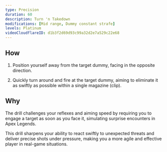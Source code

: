 ```yaml
---
type: Precision
duration: 60
description: Turn 'n Takedown
modifications: [Mid range, Dummy constant strafe]
levels: Platinum
videoCloudflareID: d1b3f2d69d93c99a32d2e7a529c22e68
---
```


## How

1. Position yourself away from the target dummy, facing in the opposite direction.

2. Quickly turn around and fire at the target dummy, aiming to eliminate it as swiftly as possible within a single magazine (clip).

## Why

The drill challenges your reflexes and aiming speed by requiring you to engage a target as soon as you face it, simulating surprise encounters in Apex Legends.

This drill sharpens your ability to react swiftly to unexpected threats and deliver precise shots under pressure, making you a more agile and effective player in real-game situations.
